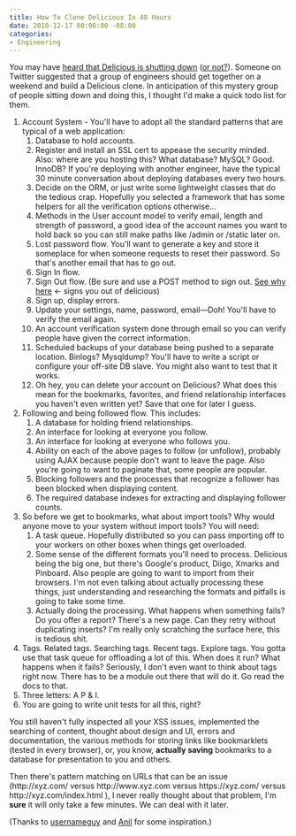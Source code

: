 ```yaml
---
title: How To Clone Delicious In 48 Hours
date: 2010-12-17 00:00:00 -08:00
categories:
- Engineering
---
```


<p>You may have <a href="http://www.readwriteweb.com/archives/rip_delicious_you_were_so_beautiful_to_me.php">heard that Delicious is shutting down</a> (<a href="http://blog.delicious.com/index.htm">or not?</a>). Someone on Twitter suggested that a group of engineers should get together on a weekend and build a Delicious clone. In anticipation of this mystery group of people sitting down and doing this, I thought I'd make a quick todo list for them.</p>

<ol>
<li>Account System - You'll have to adopt all the standard patterns that are typical of a web application:
<ol>
<li>Database to hold accounts.</li>
<li>Register and install an SSL cert to appease the security minded. Also: where are you hosting this? What database? MySQL? Good. InnoDB? If you're deploying with another engineer, have the typical 30 minute conversation about deploying databases every two hours.</li>
<li>Decide on the ORM, or just write some lightweight classes that do the tedious crap. Hopefully you selected a framework that has some helpers for all the verification options otherwise…</li>
<li>Methods in the User account model to verify email, length and strength of password, a good idea of the account names you want to hold back so you can still make paths like /admin or /static later on.</li>
<li>Lost password flow. You'll want to generate a key and store it someplace for when someone requests to reset their password. So that's another email that has to go out.</li>
<li>Sign In flow.</li>
<li>Sign Out flow. (Be sure and use a POST method to sign out. <a href="http://www.delicious.com/logout">See why here</a> &lt;- signs you out of delicious)</li>
<li>Sign up, display errors.</li>
<li>Update your settings, name, password, email—Doh! You'll have to verify the email again. </li>
<li>An account verification system done through email so you can verify people have given the correct information.</li>
<li>Scheduled backups of your database being pushed to a separate location. Binlogs? Mysqldump? You'll have to write a script or configure your off-site DB slave. You might also want to test that it works.</li>
<li>Oh hey, you can delete your account on Delicious? What does this mean for the bookmarks, favorites, and friend relationship interfaces you haven't even written yet? Save that one for later I guess.</li>
</ol></li>
<li>Following and being followed flow. This includes:
<ol>
<li>A database for holding friend relationships. </li>
<li>An interface for looking at everyone you follow.</li>
<li>An interface for looking at everyone who follows you.</li>
<li>Ability on each of the above pages to follow (or unfollow), probably using AJAX because people don't want to leave the page. Also you're going to want to paginate that, some people are popular.</li>
<li>Blocking followers and the processes that recognize a follower has been blocked when displaying content.</li>
<li>The required database indexes for extracting and displaying follower counts.</li>
</ol></li>
<li>So before we get to bookmarks, what about import tools? Why would anyone move to your system without import tools? You will need:
<ol>
<li>A task queue. Hopefully distributed so you can pass importing off to your workers on other boxes when things get overloaded.</li>
<li>Some sense of the different formats you'll need to process. Delicious being the big one, but there's Google's product, Diigo, Xmarks and Pinboard. Also people are going to want to import from their browsers. I'm not even talking about actually processing these things, just understanding and researching the formats and pitfalls is going to take some time.</li>
<li>Actually doing the processing. What happens when something fails? Do you offer a report? There's a new page. Can they retry without duplicating inserts? I'm really only scratching the surface here, this is tedious shit.</li>
</ol></li>
<li>Tags. Related tags. Searching tags. Recent tags. Explore tags. You gotta use that task queue for offloading a lot of this. When does it run? What happens when it fails? Seriously, I don't even want to think about tags right now. There has to be a module out there that will do it. Go read the docs to that.</li>
<li>Three letters: A P &amp; I.</li>
<li>You are going to write unit tests for all this, right?</li>
</ol>

<p>You still haven't fully inspected all your XSS issues, implemented the searching of content, thought about design and UI, errors and documentation, the various methods for storing links like bookmarklets (tested in every browser), or, you know, <strong>actually saving</strong> bookmarks to a database for presentation to you and others. </p>

<p>Then there's pattern matching on URLs that can be an issue (http://xyz.com/ versus http://www.xyz.com versus https://xyz.com/ versus http://xyz.com/index.html ), I never really thought about that problem, I'm <strong>sure</strong> it will only take a few minutes. We can deal with it later.</p>

<p>(Thanks to <a href="http://usernameguy.livejournal.com/5902.html">usernameguy</a> and <a href="http://dashes.com/anil">Anil</a> for some inspiration.)</p>
